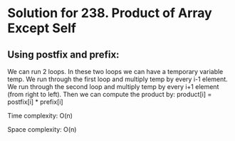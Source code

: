 # Solution for 238. Product of Array Except Self
## Using postfix and prefix:
<p>We can run 2 loops. In these two loops we can have a temporary variable temp. We run through the first loop and multiply temp by every i-1 element. We run through the second loop and multiply temp by every i+1 element (from right to left). Then we can compute the product by: product[i] =  postfix[i] * prefix[i]</p> 
<p>Time complexity: O(n)</p>
<p>Space complexity: O(n)</p>